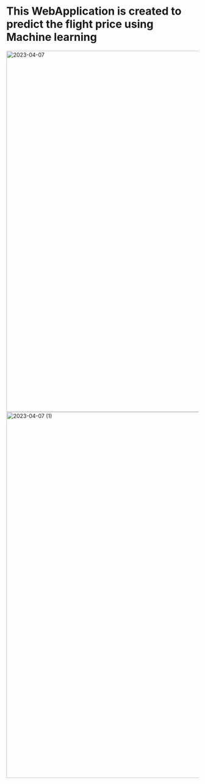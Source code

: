 # This WebApplication is created to predict the flight price  using Machine learning

<img width="947" alt="2023-04-07" src="https://user-images.githubusercontent.com/86285670/230634921-5fbe300c-2e4e-4e6c-8d83-90459e6147e8.png">

<img width="960" alt="2023-04-07 (1)" src="https://user-images.githubusercontent.com/86285670/230634956-399d5483-6e50-4cf7-b0cf-12fb25c1af5e.png">
